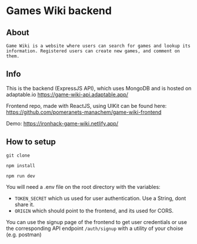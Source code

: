 # Games Wiki backend

## About

    Game Wiki is a website where users can search for games and lookup its information. Registered users can create new games, and comment on them. 

## Info

This is the backend (ExpressJS API), which uses MongoDB and is hosted on adaptable.io
https://game-wiki-api.adaptable.app/

Frontend repo, made with ReactJS, using UIKit can be found here:
https://github.com/pomeranets-manachem/game-wiki-frontend

Demo:
https://ironhack-game-wiki.netlify.app/

## How to setup
`git clone`

`npm install`

`npm run dev`

You will need a .env file on the root directory with the variables:
- `TOKEN_SECRET` which us used for user authentication. Use a String, dont share it.
- `ORIGIN` which should point to the frontend, and its used for CORS.

You can use the signup page of the frontend to get user credentials or use the corresponding API endpoint `/auth/signup` with a utility of your choise (e.g. postman)